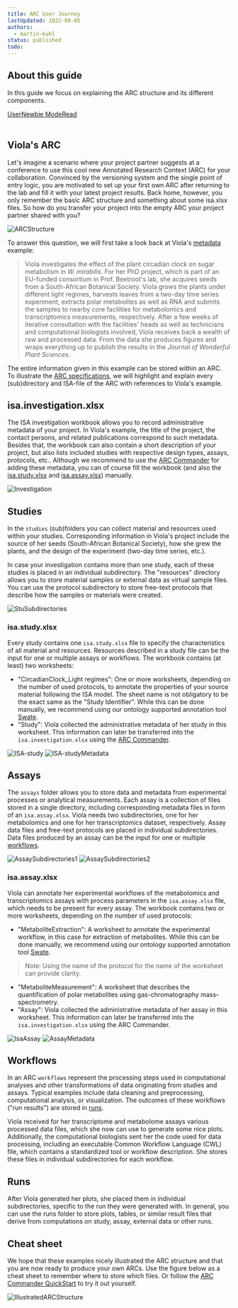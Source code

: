 ```yaml
---
title: ARC User Journey
lastUpdated: 2022-08-05
authors:
  - martin-kuhl
status: published
todo:
---
```


## About this guide

In this guide we focus on explaining the ARC structure and its different components.

<div style="padding-bottom: 20px">
    <a href="./index.html">
    <span class="badge-category">User</span><span class="badge-selected" id="badge-newbie">Newbie</span>
    <span class="badge-category">Mode</span><span class="badge-selected" id="badge-read">Read</span>
    </a>
</div>

## Viola's ARC

Let's imagine a scenario where your project partner suggests at a conference to use this cool new Annotated Research Context (ARC) for your collaboration. Convinced by the versioning system and the single point of entry logic, you are motivated to set up your first own ARC after returning to the lab and fill it with your latest project results. Back home, however, you only remember the basic ARC structure and something about some isa.xlsx files. So how do you transfer your project into the empty ARC your project partner shared with you?

![ARCStructure](./../img/ARC_FolderStructure.png)

To answer this question, we will first take a look back at Viola's [metadata][kb-Metadata] example:

> Viola investigates the effect of the plant circadian clock on sugar metabolism in *W. mirabilis*. For her PhD project, which is part of an EU-funded consortium in Prof. Beetroot's lab, she acquires seeds from a South-African Botanical Society. Viola grows the plants under different light regimes, harvests leaves from a two-day time series experiment, extracts polar metabolites as well as RNA and submits the samples to nearby core facilities for metabolomics and transcriptomics measurements, respectively. After a few weeks of iterative consultation with the facilities' heads as well as technicians and computational biologists involved, Viola receives back a wealth of raw and processed data. From the data she produces figures and wraps everything up to publish the results in the *Journal of Wonderful Plant Sciences*.

The entire information given in this example can be stored within an ARC. To illustrate the [ARC specifications][kb-ArcSpecs], we will highlight and explain every (sub)directory and ISA-file of the ARC with references to Viola's example.

## isa.investigation.xlsx

The ISA investigation workbook allows you to record administrative metadata of your project. In Viola's example, the title of the project, the contact persons, and related publications correspond to such metadata. Besides that, the workbook can also contain a short description of your project, but also lists included studies with respective design types, assays, protocols, etc.. Although we recommend to use the [ARC Commander][kb-ArcCommander] for adding these metadata, you can of course fill the workbook (and also the [isa.study.xlsx](#isastudyxlsx) and [isa.assay.xlsx](#isaassayxlsx)) manually.

![Investigation](./../img/ARC_investigation.jpg)

## Studies

In the `studies` (sub)folders you can collect material and resources used within your studies. Corresponding information in Viola's project include the source of her seeds (South-African Botanical Society), how she grew the plants, and the design of the experiment (two-day time series, etc.). 

In case your investigation contains more than one study, each of these studies is placed in an individual subdirectory. The "resources" directory allows you to store material samples or external data as virtual sample files. You can use the protocol subdirectory to store free-text protocols that describe how the samples or materials were created.

![StuSubdirectories](./../img/ARC_studiesSubdirectories.jpg)

### isa.study.xlsx

Every study contains one `isa.study.xlsx` file to specify the characteristics of all material and resources. Resources described in a study file can be the input for one or multiple assays or workflows. The workbook contains (at least) two worksheets:

- "CircadianClock_Light regimes": One or more worksheets, depending on the number of used protocols, to annotate the properties of your source material following the ISA model. The sheet name is not obligatory to be the exact same as the "Study Identifier". While this can be done manually, we recommend using our ontology supported annotation tool [Swate](swate_QuickStart.html).
- "Study": Viola collected the administrative metadata of her study in this worksheet. This information can later be transferred into the `isa.investigation.xlsx` using the [ARC Commander][kb-ArcCommander].

![ISA-study](./../img/ARC_study.jpg)
![ISA-studyMetadata](./../img/ARC_studyMetadata.jpg)

## Assays

The `assays` folder allows you to store data and metadata from experimental processes or analytical measurements. Each assay is a collection of files stored in a single directory, including corresponding metadata files in form of an `isa.assay.xlsx`. Viola needs two subdirectories, one for her metabolomics and one for her transcriptomics dataset, respectively. Assay data files and free-text protocols are placed in individual subdirectories. Data files produced by an assay can be the input for one or multiple [workflows](#workflows).

![AssaySubdirectories1](./../img/ARC_assaysSubdirectories.jpg)
![AssaySubdirectories2](./../img/ARC_MetSubdirectories.jpg)

### isa.assay.xlsx

Viola can annotate her experimental workflows of the metabolomics and transcriptomics assays with process parameters in the `isa.assay.xlsx` file, which needs to be present for every assay. The workbook contains two or more worksheets, depending on the number of used protocols:


- "MetaboliteExtraction": A worksheet to annotate the experimental workflow, in this case for extraction of metabolites. While this can be done manually, we recommend using our ontology supported annotation tool [Swate][kb-swate_QuickStart].
> Note: Using the name of the protocol for the name of the worksheet can provide clarity. 
- "MetaboliteMeasurement": A worksheet that describes the quantification of polar metabolites using gas-chromatography mass-spectrometry.
- "Assay": Viola collected the administrative metadata of her assay in this worksheet. This information can later be transferred into the `isa.investigation.xlsx` using the ARC Commander.

![IsaAssay](./../img/ARC_IsaAssay.jpg)
![AssayMetadata](./../img/ARC_IsaAssayMetadata.jpg)

## Workflows

In an ARC `workflows` represent the processing steps used in computational analyses and other transformations of data originating from studies and assays. Typical examples include data cleaning and preprocessing, computational analysis, or visualization. The outcomes of these workflows ("run results") are stored in [runs](#runs).

Viola received for her transcriptome and metabolome assays various processed data files, which she now can use to generate some nice plots. Additionally, the computational biologists sent her the code used for data processing, including an executable Common Workflow Language (CWL) file, which contains a standardized tool or workflow description. She stores these files in individual subdirectories for each workflow.

<!-- Picture runs + workflow -->

## Runs

After Viola generated her plots, she placed them in individual subdirectories, specific to the run they were generated with. In general, you can use the runs folder to store plots, tables, or similar result files that derive from computations on study, assay, external data or other runs.

## Cheat sheet

We hope that these examples nicely illustrated the ARC structure and that you are now ready to produce your own ARCs. Use the figure below as a cheat sheet to remember where to store which files. Or follow the [ARC Commander QuickStart][kb-arcCommander_QuickStart] to try it out yourself.

![IllustratedARCStructure](./../img/ARC_IllustratedFolderStructure.jpg)

<!--  Links -->
[kb-Metadata]: ../fundamentals/Metadata.html "Metadata"
[kb-ArcCommander]: ../implementation/ArcCommander.html "DataPLANT ARC Commander"
[kb-swate_QuickStart]: ../tutorials/swate_QuickStart.html "Quickstart Swate"
[kb-arcCommander_QuickStart]: ../tutorials/arcCommander_QuickStart.html "QuickStart ARC Commander"
[kb-ArcSpecs]: ./../implementation/ARC-specification.html "ARC specification"

